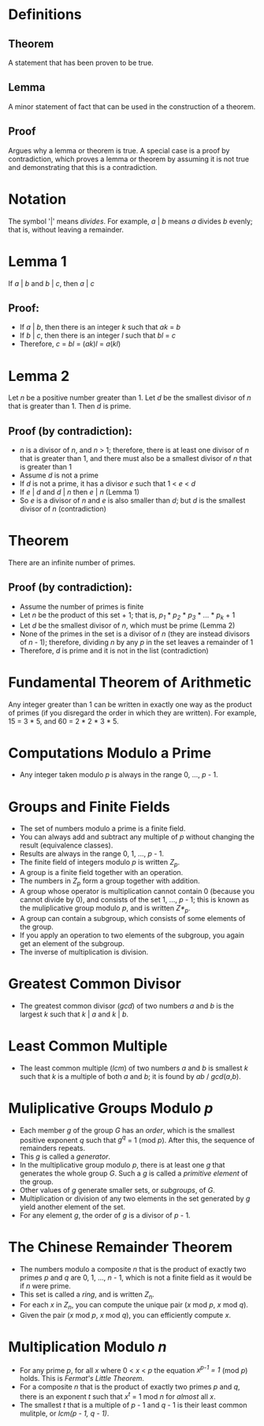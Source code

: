 # Definitions
## Theorem
A statement that has been proven to be true.
## Lemma
A minor statement of fact that can be used in the construction of a theorem.
## Proof
Argues why a lemma or theorem is true. A special case is a proof by contradiction, which proves a lemma or theorem by assuming it is not true and demonstrating that this is a contradiction.
# Notation
The symbol '|' means <i>divides</i>. For example, <i>a</i> | <i>b</i> means <i>a</i> divides <i>b</i> evenly; that is, without leaving a remainder.
# Lemma 1
If <i>a</i> | <i>b</i> and <i>b</i> | <i>c</i>, then <i>a</i> | <i>c</i>
## Proof:
* If <i>a</i> | <i>b</i>, then there is an integer <i>k</i> such that <i>ak</i> = <i>b</i>
* If <i>b</i> | <i>c</i>, then there is an integer <i>l</i> such that <i>bl</i> = <i>c</i>
* Therefore, <i>c</i> = <i>bl</i> = (<i>ak</i>)<i>l</i> = <i>a</i>(<i>kl</i>)
# Lemma 2
Let <i>n</i> be a positive number greater than 1. Let <i>d</i> be the smallest divisor of <i>n</i> that is greater than 1. Then <i>d</i> is prime.
## Proof (by contradiction):
* <i>n</i> is a divisor of <i>n</i>, and <i>n</i> > 1; therefore, there is at least one divisor of <i>n</i> that is greater than 1, and there must also be a smallest divisor of <i>n</i> that is greater than 1
* Assume <i>d</i> is not a prime
* If <i>d</i> is not a prime, it has a divisor <i>e</i> such that 1 < <i>e</i> < <i>d</i>
* If <i>e</i> | <i>d</i> and <i>d</i> | <i>n</i> then <i>e</i> | <i>n</i> (Lemma 1)
* So <i>e</i> is a divisor of <i>n</i> and <i>e</i> is also smaller than <i>d</i>; but <i>d</i> is the smallest divisor of <i>n</i> (contradiction)
# Theorem
There are an infinite number of primes.
## Proof (by contradiction):
* Assume the number of primes is finite
* Let <i>n</i> be the product of this set + 1; that is, <i>p<sub>1</sub></i> * <i>p<sub>2</sub></i> * <i>p<sub>3</sub></i> * ... * <i>p<sub>k</sub></i> + 1
* Let <i>d</i> be the smallest divisor of <i>n</i>, which must be prime (Lemma 2)
* None of the primes in the set is a divisor of <i>n</i> (they are instead divisors of <i>n</i> - 1); therefore, dividing <i>n</i> by any <i>p</i> in the set leaves a remainder of 1
* Therefore, <i>d</i> is prime and it is not in the list (contradiction)
# Fundamental Theorem of Arithmetic
Any integer greater than 1 can be written in exactly one way as the product of primes (if you disregard the order in which they are written). For example, 15 = 3 * 5, and 60 = 2 * 2 * 3 * 5.
# Computations Modulo a Prime
* Any integer taken modulo <i>p</i> is always in the range 0, ..., <i>p</i> - 1.
# Groups and Finite Fields
* The set of numbers modulo a prime is a finite field.
* You can always add and subtract any multiple of <i>p</i> without changing the result (equivalence classes).
* Results are always in the range 0, 1, ..., <i>p</i> - 1.
* The finite field of integers modulo <i>p</i> is written <i>Z<sub>p</sub></i>.
* A group is a finite field together with an operation.
* The numbers in <i>Z<sub>p</sub></i> form a group together with addition.
* A group whose operator is multiplication cannot contain 0 (because you cannot divide by 0), and consists of the set 1, ..., <i>p</i> - 1; this is known as the muliplicative group modulo <i>p</i>, and is written <i>Z*<sub>p</sub></i>.
* A group can contain a subgroup, which consists of some elements of the group.
* If you apply an operation to two elements of the subgroup, you again get an element of the subgroup.
* The inverse of multiplication is division.
# Greatest Common Divisor
* The greatest common divisor (<i>gcd</i>) of two numbers <i>a</i> and <i>b</i> is the largest <i>k</i> such that <i>k</i> | <i>a</i> and <i>k</i> | <i>b</i>.
# Least Common Multiple
* The least common multiple (<i>lcm</i>) of two numbers <i>a</i> and <i>b</i> is smallest <i>k</i> such that <i>k</i> is a multiple of both <i>a</i> and <i>b</i>; it is found by <i>ab</i> / <i>gcd</i>(<i>a</i>,<i>b</i>).
# Muliplicative Groups Modulo <i>p</i>
* Each member <i>g</i> of the group <i>G</i> has an <i>order</i>, which is the smallest positive exponent <i>q</i> such that <i>g<sup>q</sup></i> = 1 (mod <i>p</i>). After this, the sequence of remainders repeats.
* This <i>g</i> is called a <i>generator</i>.
* In the multiplicative group modulo <i>p</i>, there is at least one <i>g</i> that generates the whole group <i>G</i>. Such a <i>g</i> is called a <i>primitive element</i> of the group.
* Other values of <i>g</i> generate smaller sets, or <i>subgroups</i>, of <i>G</i>.
* Multiplication or division of any two elements in the set generated by <i>g</i> yield another element of the set.
* For any element <i>g</i>, the order of <i>g</i> is a divisor of <i>p</i> - 1.
# The Chinese Remainder Theorem
* The numbers modulo a composite <i>n</i> that is the product of exactly two primes <i>p</i> and <i>q</i> are 0, 1, ..., <i>n</i> - 1, which is not a finite field as it would be if <i>n</i> were prime.
* This set is called a <i>ring</i>, and is written <i>Z<sub>n</sub></i>.
* For each <i>x</i> in <i>Z<sub>n</sub></i>, you can compute the unique pair (<i>x</i> mod <i>p</i>, <i>x</i> mod <i>q</i>).
* Given the pair (<i>x</i> mod <i>p</i>, <i>x</i> mod <i>q</i>), you can efficiently compute <i>x</i>.
# Multiplication Modulo <i>n</i>
* For any prime <i>p</i>, for all <i>x</i> where 0 < <i>x</i> < <i>p</i> the equation <i>x<sup>p-1</sup> = 1</i> (mod <i>p</i>) holds. This is <i>Fermat's Little Theorem</i>.
* For a composite <i>n</i> that is the product of exactly two primes <i>p</i> and <i>q</i>, there is an exponent <i>t</i> such that <i>x<sup>t</sup></i> = 1 mod <i>n</i> for <i>almost</i> all <i>x</i>.
* The smallest <i>t</i> that is a multiple of <i>p</i> - 1 and <i>q</i> - 1 is their least common mulitple, or <i>lcm(p - 1, q - 1)</i>.